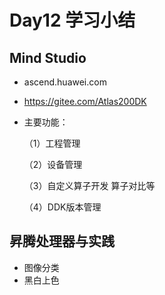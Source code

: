 # Day12 学习小结  

## Mind Studio
+ ascend.huawei.com

+ https://gitee.com/Atlas200DK

+ 主要功能：

  （1）工程管理

  （2）设备管理

  （3）自定义算子开发 算子对比等

  （4）DDK版本管理

## 昇腾处理器与实践

+ 图像分类
+ 黑白上色

